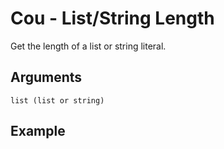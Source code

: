 # Cou - List/String Length

Get the length of a list or string literal.

## Arguments

```list (list or string)```

## Example
<editor :code='`
was list lis 1 2 3..
was result cou list..
pri result.
`' 
:code-wordier="`
Was list listing 1, 2, and 3?
Was the result the count of the list?
Print the result.
`"
output-method='console'></editor>